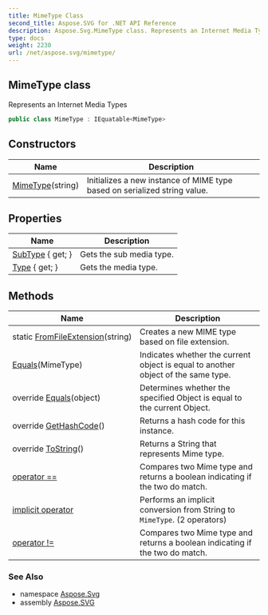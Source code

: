 ```yaml
---
title: MimeType Class
second_title: Aspose.SVG for .NET API Reference
description: Aspose.Svg.MimeType class. Represents an Internet Media Types
type: docs
weight: 2230
url: /net/aspose.svg/mimetype/
---
```

## MimeType class

Represents an Internet Media Types

```csharp
public class MimeType : IEquatable<MimeType>
```

## Constructors

| Name | Description |
| --- | --- |
| [MimeType](mimetype/)(string) | Initializes a new instance of MIME type based on serialized string value. |

## Properties

| Name | Description |
| --- | --- |
| [SubType](../../aspose.svg/mimetype/subtype/) { get; } | Gets the sub media type. |
| [Type](../../aspose.svg/mimetype/type/) { get; } | Gets the media type. |

## Methods

| Name | Description |
| --- | --- |
| static [FromFileExtension](../../aspose.svg/mimetype/fromfileextension/)(string) | Creates a new MIME type based on file extension. |
| [Equals](../../aspose.svg/mimetype/equals/#equals)(MimeType) | Indicates whether the current object is equal to another object of the same type. |
| override [Equals](../../aspose.svg/mimetype/equals/#equals_1)(object) | Determines whether the specified Object is equal to the current Object. |
| override [GetHashCode](../../aspose.svg/mimetype/gethashcode/)() | Returns a hash code for this instance. |
| override [ToString](../../aspose.svg/mimetype/tostring/)() | Returns a String that represents Mime type. |
| [operator ==](../../aspose.svg/mimetype/op_equality/) | Compares two Mime type and returns a boolean indicating if the two do match. |
| [implicit operator](../../aspose.svg/mimetype/op_implicit/#op_implicit) | Performs an implicit conversion from String to `MimeType`. (2 operators) |
| [operator !=](../../aspose.svg/mimetype/op_inequality/) | Compares two Mime type and returns a boolean indicating if the two do match. |

### See Also

* namespace [Aspose.Svg](../../aspose.svg/)
* assembly [Aspose.SVG](../../)

